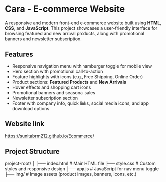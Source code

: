# Cara - E-commerce Website

A responsive and modern front-end e-commerce website built using **HTML**, **CSS**, and **JavaScript**. This project showcases a user-friendly interface for browsing featured and new arrival products, along with promotional banners and newsletter subscription.

## Features

- Responsive navigation menu with hamburger toggle for mobile view
- Hero section with promotional call-to-action
- Feature highlights with icons (e.g., Free Shipping, Online Order)
- Product sections: **Featured Products** and **New Arrivals**
- Hover effects and shopping cart icons
- Promotional banners and seasonal sales
- Newsletter subscription section
- Footer with company info, quick links, social media icons, and app download options

## Website link
https://sunitabrm212.github.io/Ecommerce/

## Project Structure

project-root/
│
├── index.html # Main HTML file
├── style.css # Custom styles and responsive design
├── app.js # JavaScript for nav menu toggle
├── img/ # Image assets (product images, banners, icons, etc.)

